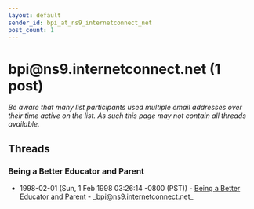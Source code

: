 ```yaml
---
layout: default
sender_id: bpi_at_ns9_internetconnect_net
post_count: 1
---
```


# bpi<span>@</span>ns9.internetconnect.net (1 post)

_Be aware that many list participants used multiple email addresses over their time active on the list. As such this page may not contain all threads available._

## Threads

### Being a Better Educator and Parent
+ 1998-02-01 (Sun, 1 Feb 1998 03:26:14 -0800 (PST)) - [Being a Better Educator and Parent](/archive/1998/02/005deca5e2abc39f8baadd9f1609adaf92e85048a435af9e5111abfd872eb1e7) - _bpi@ns9.internetconnect.net_

